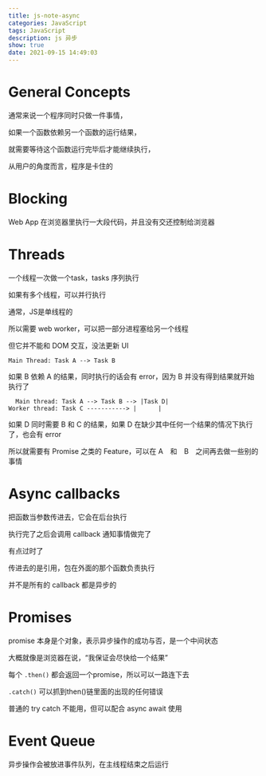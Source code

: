 ```yaml
---
title: js-note-async
categories: JavaScript
tags: JavaScript
description: js 异步
show: true
date: 2021-09-15 14:49:03
---
```

# General Concepts

通常来说一个程序同时只做一件事情，

如果一个函数依赖另一个函数的运行结果，

就需要等待这个函数运行完毕后才能继续执行，

从用户的角度而言，程序是卡住的

# Blocking

Web App 在浏览器里执行一大段代码，并且没有交还控制给浏览器

# Threads

一个线程一次做一个task，tasks 序列执行

如果有多个线程，可以并行执行

通常，JS是单线程的

所以需要 web worker，可以把一部分进程塞给另一个线程

但它并不能和 DOM 交互，没法更新 UI

```
Main Thread: Task A --> Task B
```

如果 B 依赖 A 的结果，同时执行的话会有 error，因为 B 并没有得到结果就开始执行了

```
  Main thread: Task A --> Task B --> |Task D|
Worker thread: Task C -----------> |      |
```

如果 D 同时需要 B 和 C 的结果，如果 D 在缺少其中任何一个结果的情况下执行了，也会有 error

所以就需要有 Promise 之类的 Feature，可以在 A　和　B　之间再去做一些别的事情

# Async callbacks

把函数当参数传进去，它会在后台执行

执行完了之后会调用 callback 通知事情做完了

有点过时了

传进去的是引用，包在外面的那个函数负责执行

并不是所有的 callback 都是异步的

# Promises

promise 本身是个对象，表示异步操作的成功与否，是一个中间状态

大概就像是浏览器在说，“我保证会尽快给一个结果”

每个 `.then()` 都会返回一个promise，所以可以一路连下去

`.catch()` 可以抓到then()链里面的出现的任何错误

普通的 try catch 不能用，但可以配合 async await 使用

# Event Queue

异步操作会被放进事件队列，在主线程结束之后运行

